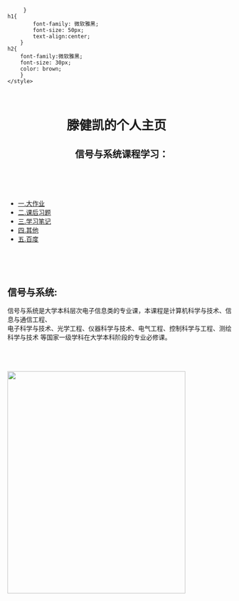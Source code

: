          }
    h1{
            font-family: 微软雅黑;
            font-size: 50px;
            text-align:center;
        }
    h2{
        font-family:微软雅黑;
        font-size: 30px;
        color: brown;
        }
    </style> 
</head>
<body>
<header> 
  <h1> 
滕健凯的个人主页 <span class="orange"> </span>
  </h1>
  <h2> 
信号与系统课程学习<span class="orange">： </span>
  </h2>
</header>
<nav>
      <ul>
           <li><a href="链接栏">一.大作业</a> </li>
           <li><a href="链接栏">二.课后习题</a></li>
           <li><a href="链接栏">三.学习笔记</a></li>
           <li><a href="链接栏">四.其他</a></li>
           <li><a href="http://www.baidu.com">五.百度</a></li>
      </ul>
</nav> 
<div id="content">
    <section>
    <h2>信号与系统:</h2></div>
    <span class="orange">信号与系统是大学本科层次电子信息类的专业课，本课程是计算机科学与技术、信息与通信工程、
      <br>
      电子科学与技术、光学工程、仪器科学与技术、电气工程、控制科学与工程、测绘科学与技术
      等国家一级学科在大学本科阶段的专业必修课。</span>
    <br>
      <img id="imgPicture" src="https://gss0.bdstatic.com/-4o3dSag_xI4khGkpoWK1HF6hhy/baike/c0%3Dbaike80%2C5%2C5%2C80%2C26/sign=4536d53b68061d95694b3f6a1a9d61b4/e4dde71190ef76c64bd857289b16fdfaaf5167af.jpg" onload="imageResize()" style="visibility: visible; display: inline-block; width: 400px; height: 500px; margin-top: 66.5px;" url="https://gss0.bdstatic.com/-4o3dSag_xI4khGkpoWK1HF6hhy/baike/c0%3Dbaike80%2C5%2C5%2C80%2C26/sign=4536d53b68061d95694b3f6a1a9d61b4/e4dde71190ef76c64bd857289b16fdfaaf5167af.jpg">
    </section>
</div>
</body>
</html>
